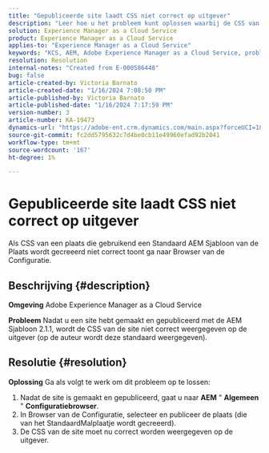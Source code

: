 ```yaml
---
title: "Gepubliceerde site laadt CSS niet correct op uitgever"
description: "Leer hoe u het probleem kunt oplossen waarbij de CSS van een gepubliceerde site niet correct wordt geladen."
solution: Experience Manager as a Cloud Service
product: Experience Manager as a Cloud Service
applies-to: "Experience Manager as a Cloud Service"
keywords: "KCS, AEM, Adobe Experience Manager as a Cloud Service, problemen oplossen, gepubliceerde site, geen CSS laden, uitgever"
resolution: Resolution
internal-notes: "Created from E-000586448"
bug: false
article-created-by: Victoria Barnato
article-created-date: "1/16/2024 7:08:50 PM"
article-published-by: Victoria Barnato
article-published-date: "1/16/2024 7:17:59 PM"
version-number: 3
article-number: KA-19473
dynamics-url: "https://adobe-ent.crm.dynamics.com/main.aspx?forceUCI=1&pagetype=entityrecord&etn=knowledgearticle&id=114ceba7-a2b4-ee11-a569-6045bd006704"
source-git-commit: fc2dd5795632c7d4be0cb11e49960efad92b2041
workflow-type: tm+mt
source-wordcount: '167'
ht-degree: 1%

---
```


# Gepubliceerde site laadt CSS niet correct op uitgever


Als CSS van een plaats die gebruikend een Standaard AEM Sjabloon van de Plaats wordt gecreeerd niet correct toont ga naar Browser van de Configuratie.

## Beschrijving {#description}


<b>Omgeving</b>
Adobe Experience Manager as a Cloud Service

<b>Probleem</b>
Nadat u een site hebt gemaakt en gepubliceerd met de AEM Sjabloon 2.1.1, wordt de CSS van de site niet correct weergegeven op de uitgever (op de auteur wordt deze standaard weergegeven).


## Resolutie {#resolution}


<b>Oplossing</b>
Ga als volgt te werk om dit probleem op te lossen:

1. Nadat de site is gemaakt en gepubliceerd, gaat u naar <b>AEM</b> &quot; <b>Algemeen</b> &quot; <b>Configuratiebrowser</b>.
2. In Browser van de Configuratie, selecteer en publiceer de plaats (die van het StandaardMalplaatje wordt gecreeerd).
3. De CSS van de site moet nu correct worden weergegeven op de uitgever.

